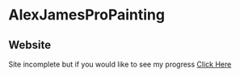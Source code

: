 # AlexJamesProPainting

## Website

Site incomplete but if you would like to see my progress 
<a href="https://skipsterling.github.io/AlexJamesProPainting/">Click Here</a>